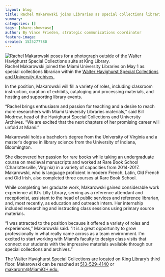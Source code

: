 ```yaml
---
layout: blog
title: Rachel Makarowski joins Libraries as special collections librarian
summary:
categories: []
tags: [share-showcase]
author: By Vince Frieden, strategic communications coordinator
feature-image:
created: 1525277780
---
```

![Rachel Makarowski poses for a photograph outside of the Walter Havighurst Special Collections suite at King Library.](/images/post-images/18-05_Rachel-M_Portrait_02.jpg)Rachel Makarowski joined the Miami University Libraries on May 1 as special collections librarian within the [Walter Havighurst Special Collections and University Archives.](https://spec.lib.miamioh.edu/home/)

In the position, Makarowski will fill a variety of roles, including classroom instruction, curation of exhibits, cataloging and processing materials, and hosting and supporting library events.

“Rachel brings enthusiasm and passion for teaching and a desire to reach more researchers with Miami University Libraries materials,” said Bill Modrow, head of the Havighurst Special Collections and University Archives. “We are excited that the next chapters of her promising career will unfold at Miami.”

Makarowski holds a bachelor’s degree from the University of Virginia and a master’s degree in library science from the University of Indiana, Bloomington.

She discovered her passion for rare books while taking an undergraduate course on medieval manuscripts and worked at Rare Book School (Charlottesville, Virginia) in a variety of capacities from 2014-2017\. Makarowski, who is language proficient in modern French, Latin, Old French and Old Irish, also completed three courses at Rare Book School.

While completing her graduate work, Makarowski gained considerable work experience at IU’s Lilly Library, serving as a reference attendant and receptionist, assistant to the head of public services and reference librarian, and, most recently, as education and outreach intern. Her internship included researching and instructing class sessions using primary source materials.

“I was attracted to the position because it offered a variety of roles and experiences,” Makarowski said. “It is a great opportunity to grow professionally in what really came across as a team environment. I’m excited to start working with Miami’s faculty to design class visits that connect our students with the impressive materials available through our special collections and archives.”

The Walter Havighurst Special Collections are located on [King Library](https://lib.miamioh.edu/system/king-library)’s third floor. Makarowski can be reached at [513-529-4140](tel:+15135294140) or [makarorm@MiamiOH.edu.](mailto:makarorm@MiamiOH.edu)
